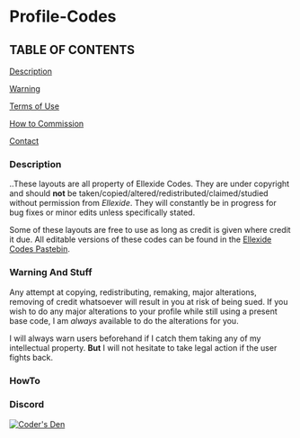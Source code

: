 # Profile-Codes
## TABLE OF CONTENTS
[Description](#description)

[Warning](#warning)

[Terms of Use](https://ellexide-codes.tumblr.com/disclaimer)

[How to Commission](#howto)

[Contact](#contact)

### Description

..These layouts are all property of Ellexide Codes. They are under copyright and should **not** be taken/copied/altered/redistributed/claimed/studied without permission from *Ellexide*. They will constantly be in progress for bug fixes or minor edits unless specifically stated.

Some of these layouts are free to use as long as credit is given where credit it due. All editable versions of these codes can be found in the [Ellexide Codes Pastebin](https://pastebin.com/u/BappidyBoopidy).

### Warning And Stuff

Any attempt at copying, redistributing, remaking, major alterations, removing of credit whatsoever will result in you at risk of being sued. If you wish to do any major alterations to your profile while still using a present base code, I am *always* available to do the alterations for you. 

I will always warn users beforehand if I catch them taking any of my intellectual property. **But** I will not hesitate to take legal action if the user fights back.

### HowTo



### Discord

[![Coder's Den](https://i.imgur.com/ZMbLuCN.png)](https://discord.gg/XNKbkw)

